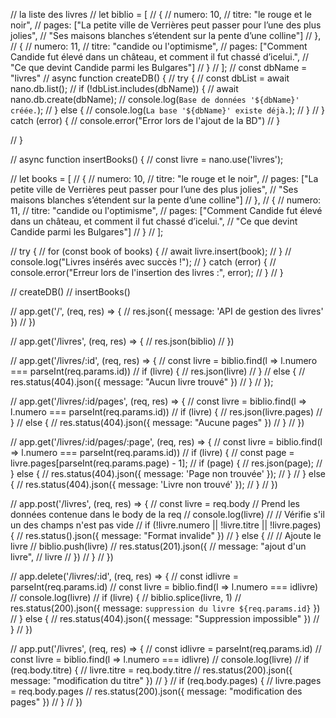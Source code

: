 // la liste des livres 
// let biblio = [
//     {
//         numero: 10,
//         titre: "le rouge et le noir",
//         pages: ["La petite ville de Verrières peut passer pour l’une des plus jolies",
//             "Ses maisons blanches s’étendent sur la pente d’une colline"]
//     },
//     {
//         numero: 11,
//         titre: "candide ou l'optimisme",
//         pages: ["Comment Candide fut élevé dans un château, et comment il fut chassé d’icelui.",
//             "Ce que devint Candide parmi les Bulgares"]
//     }
// ];
// const dbName = "livres"
// async function createDB() {
//     try {
//         const dbList = await nano.db.list();
//         if (!dbList.includes(dbName)) {
//             await nano.db.create(dbName);
//             console.log(`Base de données '${dbName}' créée.`);
//         } else {
//             console.log(`La base '${dbName}' existe déjà.`);
//         }
//     } catch (error) {
//         console.error("Error lors de l'ajout de la BD")
//     }

// }

// async function insertBooks() {
//     const livre = nano.use('livres');

//     let books = [
//         {
//             numero: 10,
//             titre: "le rouge et le noir",
//             pages: ["La petite ville de Verrières peut passer pour l’une des plus jolies",
//                 "Ses maisons blanches s’étendent sur la pente d’une colline"]
//         },
//         {
//             numero: 11,
//             titre: "candide ou l'optimisme",
//             pages: ["Comment Candide fut élevé dans un château, et comment il fut chassé d’icelui.",
//                 "Ce que devint Candide parmi les Bulgares"]
//         }
//     ];

//     try {
//         for (const book of books) {
//             await livre.insert(book);
//         }
//         console.log("Livres insérés avec succès !");
//     } catch (error) {
//         console.error("Erreur lors de l'insertion des livres :", error);
//     }
// }

// createDB()
// insertBooks()

// app.get('/', (req, res) => {
//     res.json({ message: 'API de gestion des livres' })
// })

// app.get('/livres', (req, res) => {
//     res.json(biblio)
// })

// app.get('/livres/:id', (req, res) => {
//     const livre = biblio.find(l => l.numero === parseInt(req.params.id))
//     if (livre) {
//         res.json(livre)
//     }
//     else {
//         res.status(404).json({ message: "Aucun livre trouvé" })
//     }
// });

// app.get('/livres/:id/pages', (req, res) => {
//     const livre = biblio.find(l => l.numero === parseInt(req.params.id))
//     if (livre) {
//         res.json(livre.pages)
//     }
//     else {
//         res.status(404).json({ message: "Aucune pages" })
//     }
// })

// app.get('/livres/:id/pages/:page', (req, res) => {
//     const livre = biblio.find(l => l.numero === parseInt(req.params.id))
//     if (livre) {
//         const page = livre.pages[parseInt(req.params.page) - 1];
//         if (page) {
//             res.json(page);
//         } else {
//             res.status(404).json({ message: 'Page non trouvée' });
//         }
//     } else {
//         res.status(404).json({ message: 'Livre non trouvé' });
//     }
// })

// app.post('/livres', (req, res) => {
//     const livre = req.body // Prend les données contenue dans le body de la req
//     console.log(livre)
//     // Vérifie s'il un des champs n'est pas vide
//     if (!livre.numero || !livre.titre || !livre.pages) {
//         res.status().json({ message: "Format invalide" })
//     } else {
//         // Ajoute le livre
//         biblio.push(livre)
//         res.status(201).json({
//             message: "ajout d'un livre",
//             livre
//         })
//     }
// })

// app.delete('/livres/:id', (req, res) => {
//     const idlivre = parseInt(req.params.id)
//     const livre = biblio.find(l => l.numero === idlivre)
//     console.log(livre)
//     if (livre) {
//         biblio.splice(livre, 1)
//         res.status(200).json({ message: `suppression du livre ${req.params.id}` })
//     } else {
//         res.status(404).json({ message: "Suppression impossible" })
//     }
// })

// app.put('/livres', (req, res) => {
//     const idlivre = parseInt(req.params.id)
//     const livre = biblio.find(l => l.numero === idlivre)
//     console.log(livre)
//     if (req.body.titre) {
//         livre.titre = req.body.titre
//         res.status(200).json({ message: "modification du titre" })
//     }
//     if (req.body.pages) {
//         livre.pages = req.body.pages
//         res.status(200).json({ message: "modification des pages" })
//     }
// })